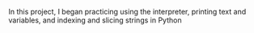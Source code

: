 In this project, I began practicing using the interpreter, printing text and variables, and indexing and slicing strings in Python